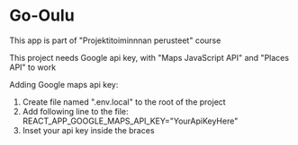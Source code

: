 # Go-Oulu

This app is part of "Projektitoiminnnan perusteet" course

This project needs Google api key, with "Maps JavaScript API"  and "Places API" to work

Adding Google maps api key:
1. Create file named ".env.local" to the root of the project
2. Add following line to the file: REACT_APP_GOOGLE_MAPS_API_KEY="YourApiKeyHere"
3. Inset your api key inside the braces
   
